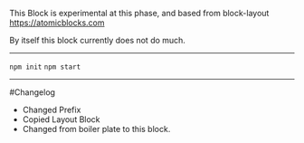 This Block is experimental at this phase, and based from block-layout https://atomicblocks.com 

By itself this block currently does not do much.

------------------------------

```npm init```
```npm start```



--------
#Changelog
- Changed Prefix
- Copied Layout Block
- Changed from boiler plate to this block. 
